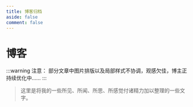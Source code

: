 ```yaml
---
title: 博客归档
aside: false
comment: false
---
```


<script setup>
import BlogArchives from '../../.vitepress/theme/components/BlogArchives.vue';
</script>

# 博客

:::warning 注意：
部分文章中图片排版以及局部样式不协调，观感欠佳，博主正持续优化中……
:::

> 这里是将我的一些所见、所闻、所思、所感觉付诸精力加以整理的一些文字。

<BlogArchives />